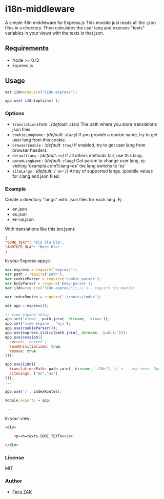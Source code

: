 # i18n-middleware
A simple i18n middleware for Express.js
This module just reads all the <lang>.json files in a directory. Then calculates the user lang and exposes "texts" variables in your views with the texts in that json. 

## Requirements

  - Node >= 0.12
  - Express.js

## Usage

```js
var i18n=require("i18n-express");

app.use( i18n(options) );
```

### Options

- `translationsPath` : *(default: `i18n`)* The path where you store translations json files.
- `cookieLangName` : *(default: `ulang`)* If you provide a cookie name, try to get user lang from this cookie.
- `browserEnable` : *(default: `true`)* If enabled, try to get user lang from browser headers.
- `defaultLang` :  *(default: `en`)* If all others methods fail, use this lang.
- `paramLangName` :  *(default: `clang`)* Get param to change user lang. ej: visiting 'example.com?clang=es' the lang switchs to 'es'
- `siteLangs` :  *(default: `['en']`)* Array of supported langs. (posbile values for clang and json files)


### Example


 Create a directory "langs" with .json files for each lang. Ej:
 - en.json
 - es.json
 - en\-us.json
 
 With translations like this (en.json):

 ```json
 {
 "SOME_TEXT": "bla bla bla",
 "ANOTHER_BLA": "More bla"
 }
 ```
 

 In your Express app.js:

```javascript
var express = require('express');
var path = require('path');
var cookieParser = require('cookie-parser');
var bodyParser = require('body-parser');
var i18n=require("i18n-express"); // <-- require the module

var indexRoutes = require('./routes/index');

var app = express();

// view engine setup
app.set('views', path.join(__dirname, 'views'));
app.set('view engine', 'ejs');
app.use(cookieParser());
app.use(express.static(path.join(__dirname, 'public')));
app.use(session({
  secret: 'secret',
  saveUninitialized: true,
  resave: true
}));

app.use(i18n({
  translationsPath: path.join(__dirname, 'i18n'), // <--- use here. Specify translations files path.
  siteLangs: ["en","es"]
}));
...

app.use('/', indexRoutes);

module.exports = app;

...

```

In your view:

```html
<div>

	<p><%=texts.SOME_TEXT%></p>

</div>
```

### License

MIT

### Author

  - [Facu ZAK](https://github.com/koalazak) 
